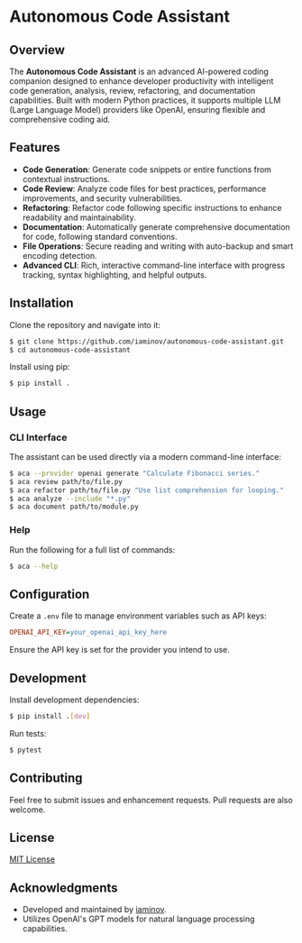 # Autonomous Code Assistant

## Overview

The **Autonomous Code Assistant** is an advanced AI-powered coding companion designed to enhance developer productivity with intelligent code generation, analysis, review, refactoring, and documentation capabilities. Built with modern Python practices, it supports multiple LLM (Large Language Model) providers like OpenAI, ensuring flexible and comprehensive coding aid.

## Features

- **Code Generation**: Generate code snippets or entire functions from contextual instructions.
- **Code Review**: Analyze code files for best practices, performance improvements, and security vulnerabilities.
- **Refactoring**: Refactor code following specific instructions to enhance readability and maintainability.
- **Documentation**: Automatically generate comprehensive documentation for code, following standard conventions.
- **File Operations**: Secure reading and writing with auto-backup and smart encoding detection.
- **Advanced CLI**: Rich, interactive command-line interface with progress tracking, syntax highlighting, and helpful outputs.

## Installation

Clone the repository and navigate into it:

```bash
$ git clone https://github.com/iaminov/autonomous-code-assistant.git
$ cd autonomous-code-assistant
```

Install using pip:

```bash
$ pip install .
```

## Usage

### CLI Interface

The assistant can be used directly via a modern command-line interface:

```bash
$ aca --provider openai generate "Calculate Fibonacci series."
$ aca review path/to/file.py
$ aca refactor path/to/file.py "Use list comprehension for looping."
$ aca analyze --include "*.py"
$ aca document path/to/module.py
```

### Help

Run the following for a full list of commands:

```bash
$ aca --help
```

## Configuration

Create a `.env` file to manage environment variables such as API keys:

```ini
OPENAI_API_KEY=your_openai_api_key_here
```

Ensure the API key is set for the provider you intend to use.

## Development

Install development dependencies:

```bash
$ pip install .[dev]
```
Run tests:

```bash
$ pytest
```

## Contributing

Feel free to submit issues and enhancement requests. Pull requests are also welcome.

## License

[MIT License](LICENSE)

## Acknowledgments
- Developed and maintained by [iaminov](mailto:alexeaminov@gmail.com).
- Utilizes OpenAI's GPT models for natural language processing capabilities.


